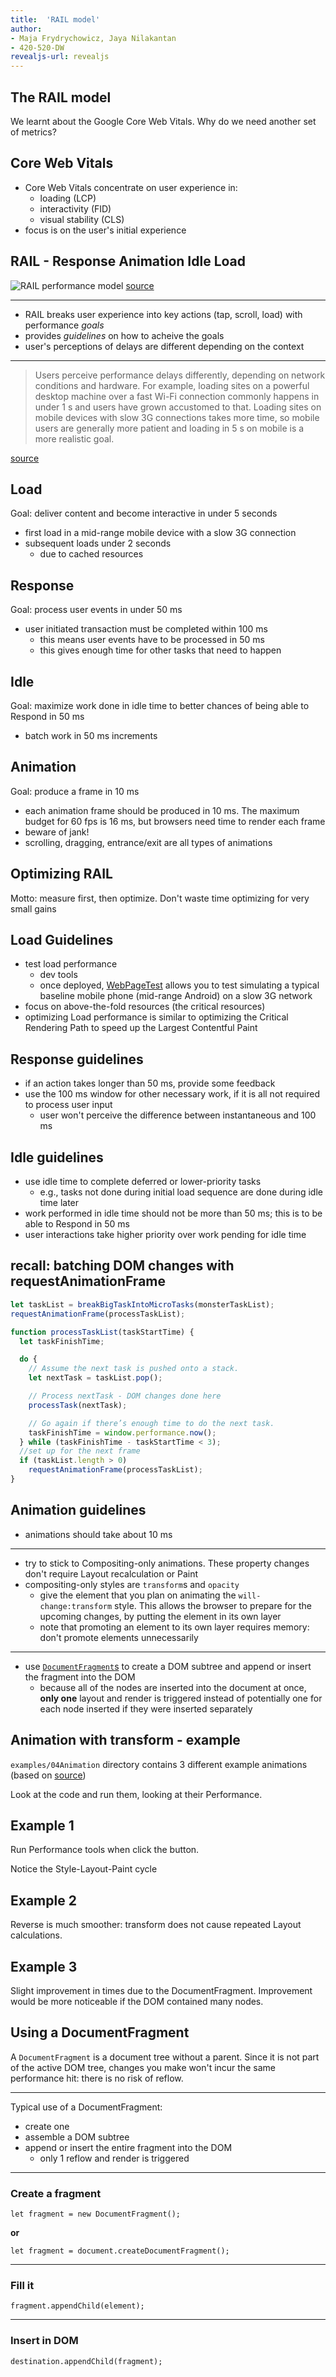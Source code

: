 ```yaml
---
title:  'RAIL model'
author:
- Maja Frydrychowicz, Jaya Nilakantan
- 420-520-DW
revealjs-url: revealjs
---
```

<style>
  ol li {
    list-style-type: lower-alpha
  }
  .present p, .present li {
    text-align: left;
  }
</style>

## The RAIL model

We learnt about the Google Core Web Vitals. Why do we need another set of metrics?

## Core Web Vitals

* Core Web Vitals concentrate on user experience in:
  * loading (LCP)
  * interactivity (FID)
  * visual stability (CLS)
* focus is on the user's initial experience

## RAIL - Response Animation Idle Load

![RAIL performance model](https://web-dev.imgix.net/image/admin/uc1IWVOW2wEhIY6z4KjJ.png?auto=format&w=845) [source](https://web.dev/rail/)

---

* RAIL breaks user experience into key actions (tap, scroll, load) with performance *goals*
* provides *guidelines* on how to acheive the goals
* user's perceptions of delays are different depending on the context

---

> Users perceive performance delays differently, depending on network conditions and hardware. For example, loading sites on a powerful desktop machine over a fast Wi-Fi connection commonly happens in under 1 s and users have grown accustomed to that. Loading sites on mobile devices with slow 3G connections takes more time, so mobile users are generally more patient and loading in 5 s on mobile is a more realistic goal.

[source](https://web.dev/rail/)

## Load

Goal: deliver content and become interactive in under 5 seconds

* first load in a mid-range mobile device with a slow 3G connection
* subsequent loads under 2 seconds
  * due to cached resources

## Response

Goal: process user events in under 50 ms

* user initiated transaction must be completed within 100 ms
  * this means user events have to be processed in 50 ms
  * this gives enough time for other tasks that need to happen

## Idle

Goal: maximize work done in idle time to better chances of being able to Respond in 50 ms

* batch work in 50 ms increments

## Animation

Goal: produce a frame in 10 ms

* each animation frame should be produced in 10 ms. The maximum budget for 60 fps is 16 ms, but browsers need time to render each frame
* beware of jank!
* scrolling, dragging, entrance/exit are all types of animations

## Optimizing RAIL

Motto: measure first, then optimize. Don't waste time optimizing for very small gains

## Load Guidelines

* test load performance
  * dev tools
  * once deployed, [WebPageTest](https://www.webpagetest.org/easy) allows you to test simulating a typical baseline mobile phone (mid-range Android) on a slow 3G network
* focus on above-the-fold resources (the critical resources)
* optimizing Load performance is similar to optimizing the Critical Rendering Path to speed up the Largest Contentful Paint

## Response guidelines

* if an action takes longer than 50 ms, provide some feedback
* use the 100 ms window for other necessary work, if it is all not required to process user input
  * user won't perceive the difference between instantaneous and 100 ms

## Idle guidelines

* use idle time to complete deferred or lower-priority tasks
  * e.g., tasks not done during initial load sequence are done during idle time later
* work performed in idle time should not be more than 50 ms; this is to be able to Respond in 50 ms
* user interactions take higher priority over work pending for idle time

## recall: batching DOM changes with requestAnimationFrame

```js
let taskList = breakBigTaskIntoMicroTasks(monsterTaskList);
requestAnimationFrame(processTaskList);

function processTaskList(taskStartTime) {
  let taskFinishTime;

  do {
    // Assume the next task is pushed onto a stack.
    let nextTask = taskList.pop();

    // Process nextTask - DOM changes done here
    processTask(nextTask);

    // Go again if there’s enough time to do the next task.
    taskFinishTime = window.performance.now();
  } while (taskFinishTime - taskStartTime < 3);
  //set up for the next frame
  if (taskList.length > 0)
    requestAnimationFrame(processTaskList);
}
```
## Animation guidelines

* animations should take about 10 ms

---

* try to stick to Compositing-only animations. These property changes don't require Layout recalculation or Paint
* compositing-only styles are `transform`s and `opacity`
  * give the element that you plan on animating the `will-change:transform` style. This allows the browser to prepare for the upcoming changes, by putting the element in its own layer
  * note that promoting an element to its own layer requires memory: don't promote elements unnecessarily

---

* use [`DocumentFragment`s](https://developer.mozilla.org/en-US/docs/Web/API/DocumentFragment) to create a DOM subtree and append or insert the fragment into the DOM
  * because all of the nodes are inserted into the document at once, **only one** layout and render is triggered instead of potentially one for each node inserted if they were inserted separately

## Animation with transform - example

`examples/04Animation` directory contains 3 different example animations (based on [source](https://medium.com/ag-grid/javascript-gpu-animation-with-transform-and-translate-bf09c7000aa6))

Look at the code and run them, looking at their Performance.

## Example 1

Run Performance tools when click the button.

Notice the Style-Layout-Paint cycle

## Example 2

Reverse is much smoother: transform does not cause repeated Layout calculations. 

## Example 3

Slight improvement in times due to the DocumentFragment. Improvement would be more noticeable if the DOM contained many nodes.

## Using a DocumentFragment

A `DocumentFragment` is a document tree without a parent. Since it is not part of the active DOM tree, changes you make won't incur the same performance hit: there is no risk of reflow.

---

Typical use of a DocumentFragment:

* create one
* assemble a DOM subtree
* append or insert the entire fragment into the DOM
  * only 1 reflow and render is triggered

---

### Create a fragment

`let fragment = new DocumentFragment();`

__or__

`let fragment = document.createDocumentFragment();`

---

### Fill it

`fragment.appendChild(element);`

---

### Insert in DOM

`destination.appendChild(fragment);`